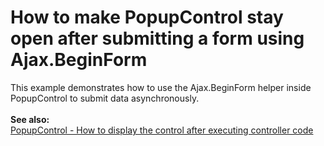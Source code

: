 # How to make PopupControl stay open after submitting a form using Ajax.BeginForm


This example demonstrates how to use the Ajax.BeginForm helper inside PopupControl to submit data asynchronously.<br><br><strong>See also:</strong><br><a href="https://www.devexpress.com/Support/Center/p/T350450">PopupControl - How to display the control after executing controller code</a>

<br/>


